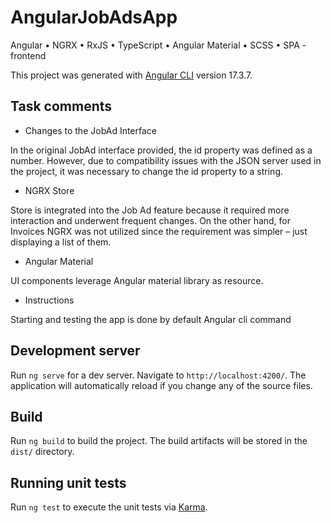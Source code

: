 # AngularJobAdsApp

Angular • NGRX • RxJS • TypeScript • Angular Material • SCSS • SPA - frontend

This project was generated with [Angular CLI](https://github.com/angular/angular-cli) version 17.3.7.

## Task comments

-   Changes to the JobAd Interface

In the original JobAd interface provided, the id property was defined as a number. However, due to compatibility issues with the JSON server used in the project, it was necessary to change the id property to a string.

-   NGRX Store

Store is integrated into the Job Ad feature because it required more interaction and underwent frequent changes. On the other hand, for Invoices NGRX was not utilized since the requirement was simpler – just displaying a list of them.

-   Angular Material

UI components leverage Angular material library as resource.

-   Instructions

Starting and testing the app is done by default Angular cli command

## Development server

Run `ng serve` for a dev server. Navigate to `http://localhost:4200/`. The application will automatically reload if you change any of the source files.

## Build

Run `ng build` to build the project. The build artifacts will be stored in the `dist/` directory.

## Running unit tests

Run `ng test` to execute the unit tests via [Karma](https://karma-runner.github.io).
